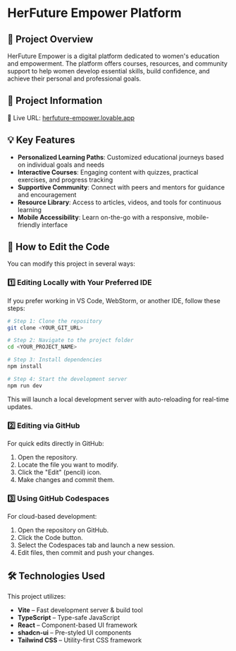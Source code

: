 
# HerFuture Empower Platform

## 🚀 Project Overview
HerFuture Empower is a digital platform dedicated to women's education and empowerment. The platform offers courses, resources, and community support to help women develop essential skills, build confidence, and achieve their personal and professional goals.

## 📌 Project Information
🔗 Live URL: [herfuture-empower.lovable.app](https://herfuture-empower.lovable.app)

## 💡 Key Features
- **Personalized Learning Paths**: Customized educational journeys based on individual goals and needs
- **Interactive Courses**: Engaging content with quizzes, practical exercises, and progress tracking
- **Supportive Community**: Connect with peers and mentors for guidance and encouragement
- **Resource Library**: Access to articles, videos, and tools for continuous learning
- **Mobile Accessibility**: Learn on-the-go with a responsive, mobile-friendly interface

## 🔧 How to Edit the Code
You can modify this project in several ways:

### 1️⃣ Editing Locally with Your Preferred IDE
If you prefer working in VS Code, WebStorm, or another IDE, follow these steps:

```sh
# Step 1: Clone the repository
git clone <YOUR_GIT_URL>

# Step 2: Navigate to the project folder
cd <YOUR_PROJECT_NAME>

# Step 3: Install dependencies
npm install

# Step 4: Start the development server
npm run dev
```
This will launch a local development server with auto-reloading for real-time updates.

### 2️⃣ Editing via GitHub
For quick edits directly in GitHub:

1. Open the repository.
2. Locate the file you want to modify.
3. Click the "Edit" (pencil) icon.
4. Make changes and commit them.

### 3️⃣ Using GitHub Codespaces
For cloud-based development:

1. Open the repository on GitHub.
2. Click the Code button.
3. Select the Codespaces tab and launch a new session.
4. Edit files, then commit and push your changes.

## 🛠️ Technologies Used
This project utilizes:

- **Vite** – Fast development server & build tool
- **TypeScript** – Type-safe JavaScript
- **React** – Component-based UI framework
- **shadcn-ui** – Pre-styled UI components
- **Tailwind CSS** – Utility-first CSS framework

